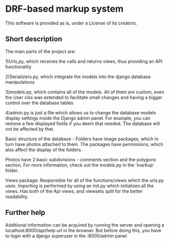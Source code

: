 # DRF-based markup system

This software is provided as is, under a License of its creators.

## Short description

The main parts of the project are:

1)Urls,py, which receives the calls and returns views, thus providing an API functionality

2)Serializers.py, which integrate the models into the django database manipulations

3)models.py, which contains all of the models. All of them are custom, even the User clss was extended to facilitate small changes and having a bigger control over the database tables

4)admin.py is just a file which allows us to change the database models display settings inside the Django admin panel.
For example, you can remove a few displayed fields if you deem that needed. The database will not be affected by that.

Basic structure of the database -  Folders have image packages, which in turn have photos attached to them. The packages have permissions, which also affect the display of the folders.

Photos have 2 basic subdivisions - comments section and the polygons section. For more information, check out the models.py in the 'markup' folder.

Views package:
Responsible for all of the functions/views which the urls.py uses. Importing is performed by using an init.py which initializes all the views. Has both of the Api views, and viewsets split for the better readability.

## Further help
Additional information can be acquired by running the server and opening a localhost:8000/api/help url in the browser. But before doing this, you have to login with a django superuser in the :8000/admin panel
